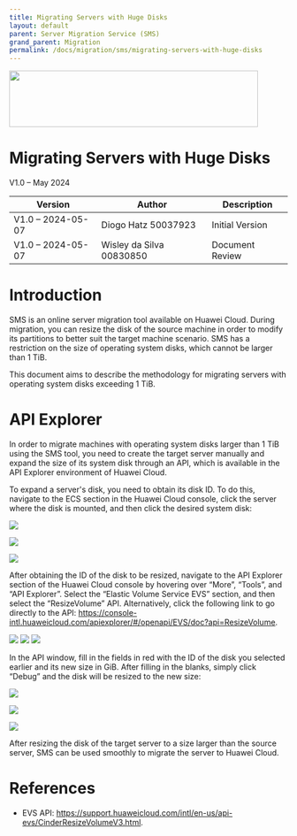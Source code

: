 ```yaml
---
title: Migrating Servers with Huge Disks
layout: default
parent: Server Migration Service (SMS)
grand_parent: Migration
permalink: /docs/migration/sms/migrating-servers-with-huge-disks
---
```

<img width="450px" height="102px" src="https://console-static.huaweicloud.com/static/authui/20210202115135/public/custom/images/logo-en.svg">

# Migrating Servers with Huge Disks

V1.0 – May 2024

| **Version**       | **Author**               | **Description**      |
| ----------------- | ------------------------ | -------------------- |
| V1.0 – 2024-05-07 | Diogo Hatz 50037923      | Initial Version      |
| V1.0 – 2024-05-07 | Wisley da Silva 00830850 | Document Review      |

# Introduction

SMS is an online server migration tool available on Huawei Cloud. During migration, you can resize the disk of the source machine in order to modify its partitions to better suit the target machine scenario. SMS has a restriction on the size of operating system disks, which cannot be larger than 1 TiB.

This document aims to describe the methodology for migrating servers with operating system disks exceeding 1 TiB.

# API Explorer

In order to migrate machines with operating system disks larger than 1 TiB using the SMS tool, you need to create the target server manually and expand the size of its system disk through an API, which is available in the API Explorer environment of Huawei Cloud.

To expand a server's disk, you need to obtain its disk ID. To do this, navigate to the ECS section in the Huawei Cloud console, click the server where the disk is mounted, and then click the desired system disk:

![](/huaweicloud-knowledge-base/assets/images/migration/sms/migrating-servers-with-huge-disks/image3.png)

![](/huaweicloud-knowledge-base/assets/images/migration/sms/migrating-servers-with-huge-disks/image4.png)

![](/huaweicloud-knowledge-base/assets/images/migration/sms/migrating-servers-with-huge-disks/image5.png)

After obtaining the ID of the disk to be resized, navigate to the API Explorer section of the Huawei Cloud console by hovering over “More”, “Tools”, and “API Explorer”. Select the “Elastic Volume Service EVS” section, and then select the “ResizeVolume” API. Alternatively, click the following link to go directly to the API: <https://console-intl.huaweicloud.com/apiexplorer/#/openapi/EVS/doc?api=ResizeVolume>. 

![](/huaweicloud-knowledge-base/assets/images/migration/sms/migrating-servers-with-huge-disks/image6.png) 
![](/huaweicloud-knowledge-base/assets/images/migration/sms/migrating-servers-with-huge-disks/image7.png) 
![](/huaweicloud-knowledge-base/assets/images/migration/sms/migrating-servers-with-huge-disks/image8.png) 

In the API window, fill in the fields in red with the ID of the disk you selected earlier and its new size in GiB. After filling in the blanks, simply click “Debug” and the disk will be resized to the new size:

![](/huaweicloud-knowledge-base/assets/images/migration/sms/migrating-servers-with-huge-disks/image9.png)

![](/huaweicloud-knowledge-base/assets/images/migration/sms/migrating-servers-with-huge-disks/image10.png)

![](/huaweicloud-knowledge-base/assets/images/migration/sms/migrating-servers-with-huge-disks/image11.png)

After resizing the disk of the target server to a size larger than the source server, SMS can be used smoothly to migrate the server to Huawei Cloud.

# References

- EVS API: <https://support.huaweicloud.com/intl/en-us/api-evs/CinderResizeVolumeV3.html>.